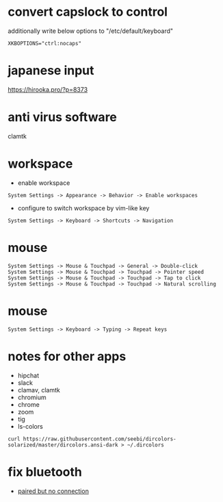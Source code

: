 # convert capslock to control
additionally write below options to "/etc/default/keyboard"
```
XKBOPTIONS="ctrl:nocaps"
```

# japanese input
https://hirooka.pro/?p=8373

# anti virus software
clamtk

# workspace
- enable workspace
```
System Settings -> Appearance -> Behavior -> Enable workspaces
```

- configure to switch workspace by vim-like key
```
System Settings -> Keyboard -> Shortcuts -> Navigation
```

# mouse
```
System Settings -> Mouse & Touchpad -> General -> Double-click
System Settings -> Mouse & Touchpad -> Touchpad -> Pointer speed
System Settings -> Mouse & Touchpad -> Touchpad -> Tap to click
System Settings -> Mouse & Touchpad -> Touchpad -> Natural scrolling
```

# mouse
```
System Settings -> Keyboard -> Typing -> Repeat keys
```

# notes for other apps
* hipchat
* slack
* clamav, clamtk
* chromium
* chrome
* zoom
* tig
* ls-colors
```
curl https://raw.githubusercontent.com/seebi/dircolors-solarized/master/dircolors.ansi-dark > ~/.dircolors
```

# fix bluetooth
* [paired but no connection](https://askubuntu.com/questions/787023/bluetooth-not-working-on-ubuntu-16-04-lts)
